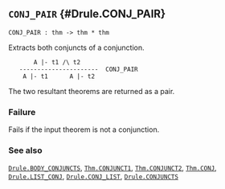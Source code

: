 ## `CONJ_PAIR` {#Drule.CONJ_PAIR}


```
CONJ_PAIR : thm -> thm * thm
```



Extracts both conjuncts of a conjunction.


    
           A |- t1 /\ t2
       ----------------------  CONJ_PAIR
        A |- t1      A |- t2
    
The two resultant theorems are returned as a pair.

### Failure

Fails if the input theorem is not a conjunction.

### See also

[`Drule.BODY_CONJUNCTS`](#Drule.BODY_CONJUNCTS), [`Thm.CONJUNCT1`](#Thm.CONJUNCT1), [`Thm.CONJUNCT2`](#Thm.CONJUNCT2), [`Thm.CONJ`](#Thm.CONJ), [`Drule.LIST_CONJ`](#Drule.LIST_CONJ), [`Drule.CONJ_LIST`](#Drule.CONJ_LIST), [`Drule.CONJUNCTS`](#Drule.CONJUNCTS)

